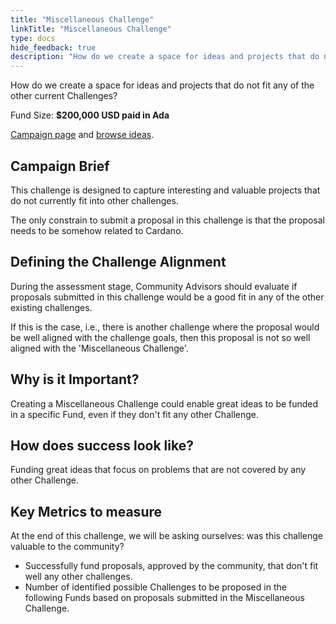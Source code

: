 ```yaml
---
title: "Miscellaneous Challenge"
linkTitle: "Miscellaneous Challenge"
type: docs
hide_feedback: true
description: "How do we create a space for ideas and projects that do not fit any of the other current Challenges?"
---
```

How do we create a space for ideas and projects that do not fit any of the other current Challenges?

Fund Size: **$200,000 USD paid in Ada**

[Campaign page](https://cardano.ideascale.com/a/campaign-home/26248) and [browse ideas](https://cardano.ideascale.com/a/ideas/top/campaign-filter/byids/campaigns/26248/stage/unspecified).

## Campaign Brief
This challenge is designed to capture interesting and valuable projects that do not currently fit into other challenges.

The only constrain to submit a proposal in this challenge is that the proposal needs to be somehow related to Cardano.

## Defining the Challenge Alignment
During the assessment stage, Community Advisors should evaluate if proposals submitted in this challenge would be a good fit in any of the other existing challenges.

If this is the case, i.e., there is another challenge where the proposal would be well aligned with the challenge goals, then this proposal is not so well aligned with the 'Miscellaneous Challenge'.

## Why is it Important?
Creating a Miscellaneous Challenge could enable great ideas to be funded in a specific Fund, even if they don't fit any other Challenge.


## How does success look like?
Funding great ideas that focus on problems that are not covered by any other Challenge.

## Key Metrics to measure
At the end of this challenge, we will be asking ourselves: was this challenge valuable to the community?
- Successfully fund proposals, approved by the community, that don't fit well any other challenges.
- Number of identified possible Challenges to be proposed in the following Funds based on proposals submitted in the Miscellaneous Challenge.

